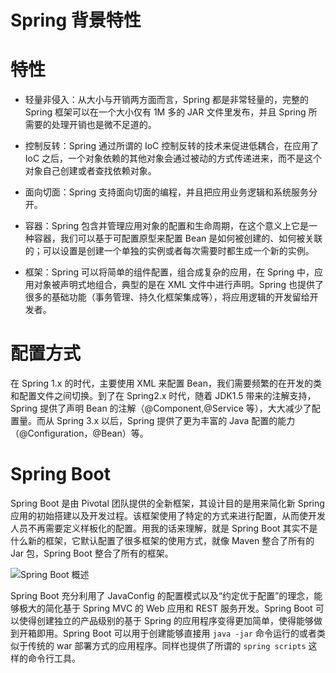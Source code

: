 # Spring 背景特性

# 特性

- 轻量非侵入：从大小与开销两方面而言，Spring 都是非常轻量的，完整的 Spring 框架可以在一个大小仅有 1M 多的 JAR 文件里发布，并且 Spring 所需要的处理开销也是微不足道的。

- 控制反转：Spring 通过所谓的 IoC 控制反转的技术来促进低耦合，在应用了 IoC 之后，一个对象依赖的其他对象会通过被动的方式传递进来，而不是这个对象自己创建或者查找依赖对象。

- 面向切面：Spring 支持面向切面的编程，并且把应用业务逻辑和系统服务分开。

- 容器：Spring 包含并管理应用对象的配置和生命周期，在这个意义上它是一种容器，我们可以基于可配置原型来配置 Bean 是如何被创建的、如何被关联的；可以设置是创建一个单独的实例或者每次需要时都生成一个新的实例。

- 框架：Spring 可以将简单的组件配置，组合成复杂的应用，在 Spring 中，应用对象被声明式地组合，典型的是在 XML 文件中进行声明。Spring 也提供了很多的基础功能（事务管理、持久化框架集成等），将应用逻辑的开发留给开发者。

# 配置方式

在 Spring 1.x 的时代，主要使用 XML 来配置 Bean，我们需要频繁的在开发的类和配置文件之间切换。到了在 Spring2.x 时代，随着 JDK1.5 带来的注解支持，Spring 提供了声明 Bean 的注解（@Component,@Service 等），大大减少了配置量。而从 Spring 3.x 以后，Spring 提供了更为丰富的 Java 配置的能力（@Configuration，@Bean）等。

# Spring Boot

Spring Boot 是由 Pivotal 团队提供的全新框架，其设计目的是用来简化新 Spring 应用的初始搭建以及开发过程。该框架使用了特定的方式来进行配置，从而使开发人员不再需要定义样板化的配置。用我的话来理解，就是 Spring Boot 其实不是什么新的框架，它默认配置了很多框架的使用方式，就像 Maven 整合了所有的 Jar 包，Spring Boot 整合了所有的框架。

![Spring Boot 概述](https://s2.ax1x.com/2019/09/03/nFQxUO.png)

Spring Boot 充分利用了 JavaConfig 的配置模式以及“约定优于配置”的理念，能够极大的简化基于 Spring MVC 的 Web 应用和 REST 服务开发。Spring Boot 可以使得创建独立的产品级别的基于 Spring 的应用程序变得更加简单，使得能够做到开箱即用。Spring Boot 可以用于创建能够直接用 `java -jar` 命令运行的或者类似于传统的 war 部署方式的应用程序。同样也提供了所谓的 `spring scripts` 这样的命令行工具。
